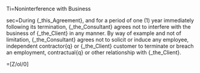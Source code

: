 Ti=Noninterference with Business

sec=During {_this_Agreement}, and for a period of one (1) year immediately following its termination, {_the_Consultant} agrees not to interfere with the business of {_the_Client} in any manner.  By way of example and not of limitation, {_the_Consultant} agrees not to solicit or induce any employee, independent contractor{q} or {_the_Client} customer to terminate or breach an employment, contractual{q} or other relationship with {_the_Client}.

=[Z/ol/0]
